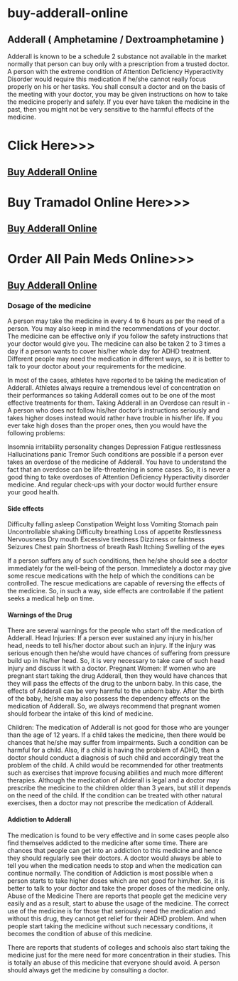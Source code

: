# buy-adderall-online
<h2>Adderall ( Amphetamine / Dextroamphetamine )</h2>
Adderall is known to be a schedule 2 substance not available in the market normally that person can buy only with a prescription from a trusted doctor. A person with the extreme condition of Attention Deficiency Hyperactivity Disorder would require this medication if he/she cannot really focus properly on his or her tasks. You shall consult a doctor and on the basis of the meeting with your doctor, you may be given instructions on how to take the medicine properly and safely. If you ever have taken the medicine in the past, then you might not be very sensitive to the harmful effects of the medicine. 

<h1>Click Here>>></h1><h2><a href="https://bit.ly/2XNUhBz">Buy Adderall Online</a></h2>

<h1>Buy Tramadol Online Here>>></h1><h2><a href="https://bit.ly/2XNUhBz">Buy Adderall Online</a></h2>

<h1>Order All Pain Meds Online>>></h1><h2><a href="https://bit.ly/2XNUhBz">Buy Adderall Online</a></h2>

<h3>Dosage of the medicine</h3> 
A person may take the medicine in every 4 to 6 hours as per the need of a person. You may also keep in mind the recommendations of your doctor. The medicine can be effective only if you follow the safety instructions that your doctor would give you. The medicine can also be taken 2 to 3 times a day if a person wants to cover his/her whole day for ADHD treatment. 
Different people may need the medication in different ways, so it is better to talk to your doctor about your requirements for the medicine.

In most of the cases, athletes have reported to be taking the medication of Adderall. Athletes always require a tremendous level of concentration on their performances so taking Adderall comes out to be one of the most effective treatments for them. 
Taking Adderall in an Overdose can result in - A person who does not follow his/her doctor’s instructions seriously and takes higher doses instead would rather have trouble in his/her life. If you ever take high doses than the proper ones, then you would have the following problems: 

Insomnia
irritability 
personality changes
Depression
Fatigue
restlessness
Hallucinations
panic
Tremor
Such conditions are possible if a person ever takes an overdose of the medicine of Adderall. You have to understand the fact that an overdose can be life-threatening in some cases. So, it is never a good thing to take overdoses of Attention Deficiency Hyperactivity disorder medicine. And regular check-ups with your doctor would further ensure your good health. 

<h4>Side effects</h4>

Difficulty falling asleep
Constipation
Weight loss
Vomiting
Stomach pain
Uncontrollable shaking 
Difficulty breathing
Loss of appetite
Restlessness
Nervousness
Dry mouth
Excessive tiredness
Dizziness or faintness
Seizures
Chest pain
Shortness of breath
Rash
Itching
Swelling of the eyes

If a person suffers any of such conditions, then he/she should see a doctor immediately for the well-being of the person. Immediately a doctor may give some rescue medications with the help of which the conditions can be controlled. The rescue medications are capable of reversing the effects of the medicine. So, in such a way, side effects are controllable if the patient seeks a medical help on time. 

<h4>Warnings of the Drug</h4>

There are several warnings for the people who start off the medication of Adderall.
Head Injuries: If a person ever sustained any injury in his/her head, needs to tell his/her doctor about such an injury. If the injury was serious enough then he/she would have chances of suffering from pressure build up in his/her head. So, it is very necessary to take care of such head injury and discuss it with a doctor. 
Pregnant Women: If women who are pregnant start taking the drug Adderall, then they would have chances that they will pass the effects of the drug to the unborn baby. In this case, the effects of Adderall can be very harmful to the unborn baby. After the birth of the baby, he/she may also possess the dependency effects on the medication of Adderall. So, we always recommend that pregnant women should forbear the intake of this kind of medicine.

Children: The medication of Adderall is not good for those who are younger than the age of 12 years. If a child takes the medicine, then there would be chances that he/she may suffer from impairments. Such a condition can be harmful for a child. Also, if a child is having the problem of ADHD, then a doctor should conduct a diagnosis of such child and accordingly treat the problem of the child. A child would be recommended for other treatments such as exercises that improve focusing abilities and much more different therapies. Although the medication of Adderall is legal and a doctor may prescribe the medicine to the children older than 3 years, but still it depends on the need of the child. If the condition can be treated with other natural exercises, then a doctor may not prescribe the medication of Adderall. 

<h4>Addiction to Adderall</h4>
The medication is found to be very effective and in some cases people also find themselves addicted to the medicine after some time. There are chances that people can get into an addiction to this medicine and hence they should regularly see their doctors. A doctor would always be able to tell you when the medication needs to stop and when the medication can continue normally. 
The condition of Addiction is most possible when a person starts to take higher doses which are not good for him/her. So, it is better to talk to your doctor and take the proper doses of the medicine only. 
Abuse of the Medicine 
There are reports that people get the medicine very easily and as a result, start to abuse the usage of the medicine. The correct use of the medicine is for those that seriously need the medication and without this drug, they cannot get relief for their ADHD problem. And when people start taking the medicine without such necessary conditions, it becomes the condition of abuse of this medicine. 

There are reports that students of colleges and schools also start taking the medicine just for the mere need for more concentration in their studies. This is totally an abuse of this medicine that everyone should avoid. A person should always get the medicine by consulting a doctor. 

